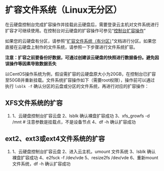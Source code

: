 # 扩容文件系统（Linux无分区）

在云硬盘控制台完成扩容操作并挂载此云硬盘后，需要登录云主机对文件系统进行扩容才可继续使用。在控制台对云硬盘的扩容操作可参见“[控制台扩容操作](https://docs.jdcloud.com/cn/cloud-disk-service/disk-expand)”

如果您的云硬盘有分区，请参照“[扩容文件系统（有分区）](https://docs.jdcloud.com/cn/cloud-disk-service/expand-file-system-multi-partition)”文档进行分区。如果您直接在云硬盘上制作的文件系统，请参照一下步骤进行文件系统扩容。

**注意：扩容之前要备份好数据，可通过创建该云硬盘的快照进行数据备份。避免因误操作等因素导致数据丢失**

以CentOS操作系统为例，假设需扩容的云硬盘原大小为20GB，在控制台已扩容至50GB并重新挂载。文件系统扩容操作如下（需要root权限），操作前可以通过执行 `lsblk -f` 确认分区的云盘或分区的文件系统，再进行对应的扩容操作：

## XFS文件系统的扩容

1. 1、云硬盘控制台扩容云盘
   2、lsblk 确认裸盘扩容成功
   3、xfs_growfs -d /mnt # 注意参数是挂载点，不是设备节点
   4、df -h 确认扩容成功

## ext2、ext3或ext4文件系统的扩容

1. 1、云硬盘控制台扩容云盘
   2、进入云主机，umount 文件系统
   3、lsblk 确认裸盘扩容成功
   4、e2fsck -f /dev/vde
   5、resize2fs /dev/vde
   6、重新mount文件系统，df -h 确认扩容成功